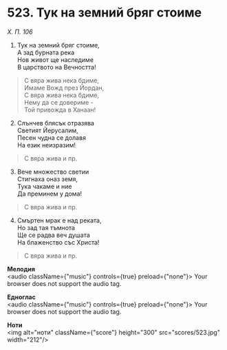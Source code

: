 # 523. Тук на земний бряг стоиме  

*Х. П. 106*  

1. Тук на земний бряг стоиме,  
А зад бурната река  
Нов живот ще наследиме  
В царството на Вечността!  

> С вяра жива нека бдиме,  
> Имаме Вожд през Йордан,  
> С вяра жива нека бдиме,  
> Нему да се довериме -  
> Той привожда в Ханаан!  

2. Слънчев блясък отразява  
Светият Йерусалим,  
Песен чудна се долавя  
На език неизразим!  

> С вяра жива и пр.  

3. Вече множество светии  
Стигнаха оназ земя,  
Тука чакаме и ние  
Да преминем у дома!  

> С вяра жива и пр.  

4. Смъртен мрак е над реката,  
Но зад тая тъмнота  
Ще се радва веч душата  
На блаженство със Христа!  

> С вяра жива и пр.  

__Мелодия__  
<audio className={"music"} controls={true} preload={"none"}><source src="mp3/523.mp3" type="audio/mpeg"/>
Your browser does not support the audio tag.
</audio>  

__Едноглас__  
<audio className={"music"} controls={true} preload={"none"}><source src="transp/523.mp3" type="audio/mpeg"/>
Your browser does not support the audio tag.
</audio>  

__Ноти__  
<img alt="ноти" className={"score"} height="300" src="scores/523.jpg" width="212"/>
